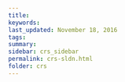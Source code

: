 ```yaml
---
title:  
keywords: 
last_updated: November 18, 2016
tags: 
summary: 
sidebar: crs_sidebar
permalink: crs-sldn.html
folder: crs
---
```


 

